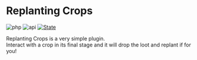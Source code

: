 # Replanting Crops
![php](https://img.shields.io/badge/php-8.1-informational)
![api](https://img.shields.io/badge/pocketmine-5.0-informational)
[![State](https://poggit.pmmp.io/shield.state/ReplantingCrops)](https://poggit.pmmp.io/p/ReplantingCrops)


Replanting Crops is a very simple plugin.<br>
Interact with a crop in its final stage and it will drop the loot and replant if for you!
